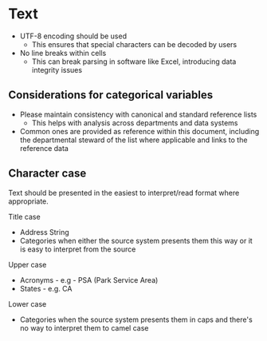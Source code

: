 # Text

- UTF-8 encoding should be used
    - This ensures that special characters can be decoded by users
- No line breaks within cells
    - This can break parsing in software like Excel, introducing data integrity issues

## Considerations for categorical variables

- Please maintain consistency with canonical and standard reference lists
    - This helps with analysis across departments and data systems
- Common ones are provided as reference within this document, including the departmental steward of the list where applicable and links to the reference data

## Character case
Text should be presented in the easiest to interpret/read format where appropriate.

Title case
* Address String
* Categories when either the source system presents them this way or it is easy to interpret from the source

Upper case
* Acronyms - e.g - PSA (Park Service Area)
* States - e.g. CA

Lower case
* Categories when the source system presents them in caps and there's no way to interpret them to camel case




